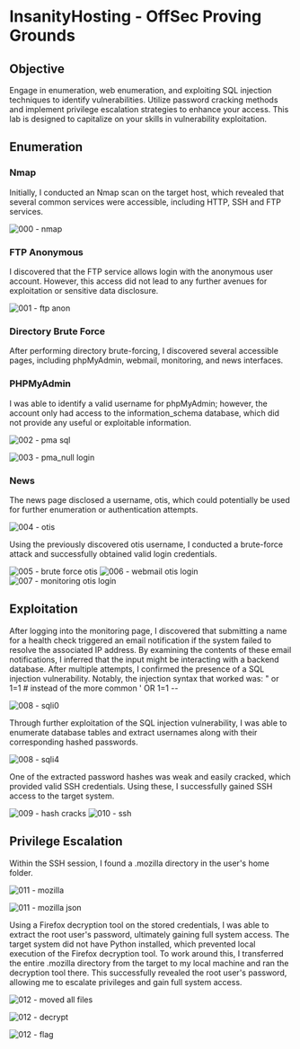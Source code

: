 # InsanityHosting - OffSec Proving Grounds

## Objective
Engage in enumeration, web enumeration, and exploiting SQL injection techniques to identify vulnerabilities. Utilize password cracking methods and implement privilege escalation strategies to enhance your access. This lab is designed to capitalize on your skills in vulnerability exploitation.

## Enumeration
### Nmap
Initially, I conducted an Nmap scan on the target host, which revealed that several common services were accessible, including HTTP, SSH and FTP services.

![000 - nmap](https://github.com/user-attachments/assets/66377b35-7e98-43a5-a2de-5e75c533395b)

### FTP Anonymous
I discovered that the FTP service allows login with the anonymous user account. However, this access did not lead to any further avenues for exploitation or sensitive data disclosure.

![001 - ftp anon](https://github.com/user-attachments/assets/a1084c0e-3ed9-40da-8d2e-b205d18ff249)

### Directory Brute Force
After performing directory brute-forcing, I discovered several accessible pages, including phpMyAdmin, webmail, monitoring, and news interfaces.

### PHPMyAdmin
I was able to identify a valid username for phpMyAdmin; however, the account only had access to the information_schema database, which did not provide any useful or exploitable information.

![002 - pma sql](https://github.com/user-attachments/assets/0448e843-25de-48b3-a7c7-c60ad148002f)

![003 - pma_null login](https://github.com/user-attachments/assets/b55ffb33-9568-4bcf-83b0-01f78dd4520b)

### News
The news page disclosed a username, otis, which could potentially be used for further enumeration or authentication attempts.

![004 - otis](https://github.com/user-attachments/assets/d7e6bb0c-2e2c-43de-a047-e5a506e2f314)

Using the previously discovered otis username, I conducted a brute-force attack and successfully obtained valid login credentials.

![005 - brute force otis](https://github.com/user-attachments/assets/009a74d4-0b36-4b62-8bf5-6912a858ab08)
![006 - webmail otis login](https://github.com/user-attachments/assets/a9cf4a8d-ad4a-4d98-9c1b-b90c35d312e1)
![007 - monitoring otis login](https://github.com/user-attachments/assets/7f566436-4f48-4131-a6a7-4f3b1396e8bd)

## Exploitation
After logging into the monitoring page, I discovered that submitting a name for a health check triggered an email notification if the system failed to resolve the associated IP address. By examining the contents of these email notifications, I inferred that the input might be interacting with a backend database. After multiple attempts, I confirmed the presence of a SQL injection vulnerability. Notably, the injection syntax that worked was: " or 1=1 # instead of the more common ' OR 1=1 --

![008 - sqli0](https://github.com/user-attachments/assets/fea4f84a-9a0b-4556-ae31-ef51b9ce4aa0)

Through further exploitation of the SQL injection vulnerability, I was able to enumerate database tables and extract usernames along with their corresponding hashed passwords.

![008 - sqli4](https://github.com/user-attachments/assets/8f88dfae-ec3a-4142-af1c-8bdf8e9e748a)

One of the extracted password hashes was weak and easily cracked, which provided valid SSH credentials. Using these, I successfully gained SSH access to the target system.

![009 - hash cracks](https://github.com/user-attachments/assets/ebbca874-e1ee-4c21-b0b1-7e92c4afa0c4)
![010 - ssh](https://github.com/user-attachments/assets/0a7939b5-7f0b-4604-b369-722281dbd7dd)

## Privilege Escalation
Within the SSH session, I found a .mozilla directory in the user's home folder. 

![011 -  mozilla](https://github.com/user-attachments/assets/09537bf1-ee04-4400-809d-0ff83f5fa3ce)

![011 -  mozilla json](https://github.com/user-attachments/assets/c8b02591-90f2-44e6-bb41-18bc5408c027)

Using a Firefox decryption tool on the stored credentials, I was able to extract the root user's password, ultimately gaining full system access.
The target system did not have Python installed, which prevented local execution of the Firefox decryption tool. To work around this, I transferred the entire .mozilla directory from the target to my local machine and ran the decryption tool there. This successfully revealed the root user's password, allowing me to escalate privileges and gain full system access.

![012 - moved all files](https://github.com/user-attachments/assets/517030f1-fc2f-4b22-9735-03d02c3f6002)

![012 - decrypt](https://github.com/user-attachments/assets/5c721124-ac87-491b-a342-2afebcca2793)

![012 - flag](https://github.com/user-attachments/assets/32268625-0e95-4a2d-8213-32000b3d45f3)

